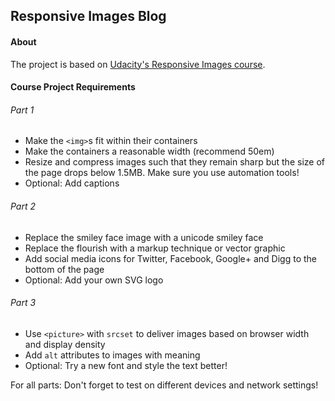 ## Responsive Images Blog

#### About

The project is based on [Udacity's Responsive Images course](https://www.udacity.com/course/responsive-images--ud882).

#### Course Project Requirements

###### Part 1

- Make the `<img>`s fit within their containers
- Make the containers a reasonable width (recommend 50em)
- Resize and compress images such that they remain sharp but the size of the page drops below 1.5MB. Make sure you use automation tools!
- Optional: Add captions

###### Part 2

- Replace the smiley face image with a unicode smiley face
- Replace the flourish with a markup technique or vector graphic
- Add social media icons for Twitter, Facebook, Google+ and Digg to the bottom of the page
- Optional: Add your own SVG logo

###### Part 3

- Use `<picture>` with `srcset` to deliver images based on browser width and display density
- Add `alt` attributes to images with meaning
- Optional: Try a new font and style the text better!

For all parts: Don't forget to test on different devices and network settings!
